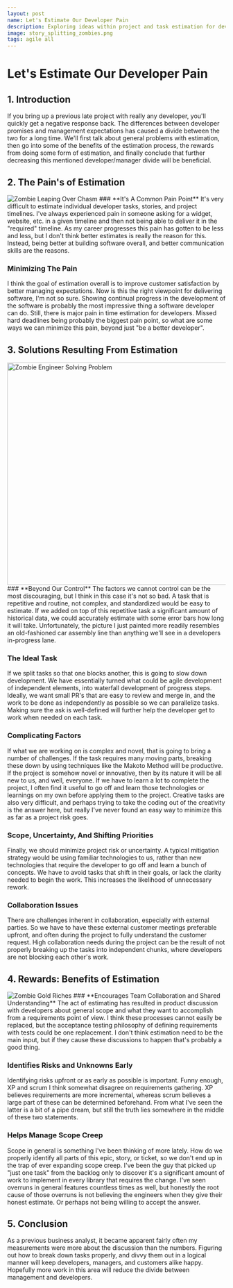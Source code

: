 ```yaml
---
layout: post
name: Let's Estimate Our Developer Pain
description: Exploring ideas within project and task estimation for development  
image: story_splitting_zombies.png
tags: agile all
---
```


# Let's Estimate Our Developer Pain

## 1. Introduction
If you bring up a previous late project with really any developer, you'll quickly get a negative response back. The differences
between developer promises and management expectations has caused a divide between the two for a long time. We'll first talk 
about general problems with estimation, then go into some of the benefits of the estimation process, the rewards from doing 
some form of estimation, and finally conclude that further decreasing this mentioned developer/manager divide will be beneficial. 

## 2. The Pain's of Estimation
<img src="/assets/images/zombie_chasm_estimation.webp"  alt="Zombie Leaping Over Chasm"/>  
### **It's A Common Pain Point**
It's very difficult to estimate individual developer tasks, stories, and project timelines. I've always experienced pain
in someone asking for a widget, website, etc. in a given timeline and then not being able to deliver it in the "required"
timeline. As my career progresses this pain has gotten to be less and less, but I don't think better estimates is really
the reason for this. Instead, being better at building software overall, and better communication skills are the reasons.

### **Minimizing The Pain**
I think the goal of estimation overall is to improve customer satisfaction by better managing expectations. Now is this
the right viewpoint for delivering software, I'm not so sure. Showing continual progress in the development of the software
is probably the most impressive thing a software developer can do. Still, there is major pain in time estimation for developers.
Missed hard deadlines being probably the biggest pain point, so what are some ways we can minimize this pain, beyond just
"be a better developer".

## 3. Solutions Resulting From Estimation
<img src="/assets/images/zombie_engineer_solving_complex.webp"  alt="Zombie Engineer Solving Problem" height="512" width="512" />  
### **Beyond Our Control**
The factors we cannot control can be the most discouraging, but I think in this case it's not so bad. A task that is 
repetitive and routine, not complex, and standardized would be easy to estimate. If we added on top of this 
repetitive task a significant amount of historical data, we could accurately estimate with some error bars how long it 
will take. Unfortunately, the picture I just painted more readily resembles an old-fashioned car assembly line than 
anything we'll see in a developers in-progress lane. 

### **The Ideal Task**
If we split tasks so that one blocks another, this is going to slow down development. We have essentially turned what
could be agile development of independent elements, into waterfall development of progress steps. Ideally, we want small
PR's that are easy to review and merge in, and the work to be done as independently as possible so we can parallelize tasks. 
Making sure the ask is well-defined will further help the developer get to work when needed on each task.

### **Complicating Factors**
If what we are working on is complex and novel, that is going to bring a number of challenges. If the task requires many
moving parts, breaking these down by using techniques like the Makoto Method will be productive. If the project is somehow
novel or innovative, then by its nature it will be all new to us, and well, everyone. If we have to learn a lot to complete
the project, I often find it useful to go off and learn those technologies or learnings on my own before applying them
to the project. Creative tasks are also very difficult, and perhaps trying to take the coding out of the creativity is the answer
here, but really I've never found an easy way to minimize this as far as a project risk goes. 

### **Scope, Uncertainty, And Shifting Priorities**
Finally, we should minimize project risk or uncertainty. A typical mitigation strategy would be using familiar technologies 
to us, rather than new technologies that require the developer to go off and learn a bunch of concepts. We have to avoid 
tasks that shift in their goals, or lack the clarity needed to begin the work. This increases the likelihood of unnecessary 
rework. 

### **Collaboration Issues**
There are challenges inherent in collaboration, especially with external parties. So we have to have these external customer
meetings preferable upfront, and often during the project to fully understand the customer request. High collaboration needs
during the project can be the result of not properly breaking up the tasks into independent chunks, where developers are
not blocking each other's work.

## 4. Rewards: Benefits of Estimation
<img src="/assets/images/zombie_gold_riches.webp"  alt="Zombie Gold Riches"/>  
### **Encourages Team Collaboration and Shared Understanding**
The act of estimating has resulted in product discussion with developers about general scope and what they want to
accomplish from a requirements point of view. I think these processes cannot easily be replaced, but the acceptance testing
philosophy of defining requirements with tests could be one replacement. I don't think estimation need to be the main
input, but if they cause these discussions to happen that's probably a good thing.

### **Identifies Risks and Unknowns Early**
Identifying risks upfront or as early as possible is important. Funny enough, XP and scrum I think somewhat disagree on
requirements gathering. XP believes requirements are more incremental, whereas scrum believes a large part of these can
be determined beforehand. From what I've seen the latter is a bit of a pipe dream, but still the truth lies somewhere in
the middle of these two statements.

### **Helps Manage Scope Creep**
Scope in general is something I've been thinking of more lately. How do we properly identify all parts of this epic,
story, or ticket, so we don't end up in the trap of ever expanding scope creep. I've been the guy that picked up "just one task"
from the backlog only to discover it's a significant amount of work to implement in every library that requires the change.
I've seen overruns in general features countless times as well, but honestly the root cause of those overruns is not believing
the engineers when they give their honest estimate. Or perhaps not being willing to accept the answer.

## 5. Conclusion

As a previous business analyst, it became apparent fairly often my measurements were more about the discussion than the
numbers. Figuring out how to break down tasks properly, and divvy them out in a logical manner will keep developers, managers,
and customers alike happy. Hopefully more work in this area will reduce the divide between management and developers.
